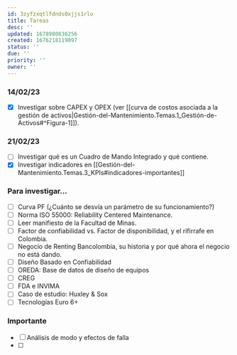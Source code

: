 ```yaml
---
id: 3zyfzxqtlfdnds0xjjs1rlo
title: Tareas
desc: ''
updated: 1678980836256
created: 1676218119097
status: ''
due: ''
priority: ''
owner: ''
---
```


### 14/02/23
- [X] Investigar sobre CAPEX y OPEX (ver [[curva de costos asociada a la gestión de activos|Gestión-del-Mantenimiento.Temas.1_Gestión-de-Activos#^Figura-1]]).

### 21/02/23
- [ ] Investigar qué es un Cuadro de Mando Integrado y qué contiene.
- [X] Investigar indicadores en [[Gestión-del-Mantenimiento.Temas.3_KPIs#indicadores-importantes]]

### Para investigar...
- [ ] Curva PF (¿Cuánto se desvía un parámetro de su funcionamiento?)
- [ ] Norma ISO 55000: Reliability Centered Maintenance.
- [ ] Leer manifiesto de la Facultad de Minas.
- [ ] Factor de confiabilidad vs. Factor de disponibilidad, y el rifirrafe en Colombia.
- [ ] Negocio de Renting Bancolombia, su historia y por qué ahora el negocio no está dando.
- [ ] Diseño Basado en Confiabilidad
- [ ] OREDA: Base de datos de diseño de equipos
- [ ] CREG
- [ ] FDA e INVIMA
- [ ] Caso de estudio: Huxley & Sox
- [ ] Tecnologías Euro 6+

### Importante
- [ ] Análisis de modo y efectos de falla
- [ ] 